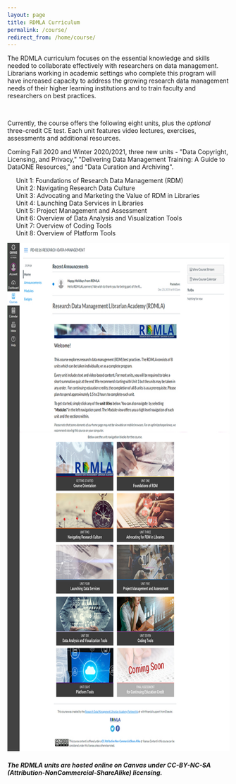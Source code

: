 ```yaml
---
layout: page
title: RDMLA Curriculum
permalink: /course/
redirect_from: /home/course/
---
```


The RDMLA curriculum focuses on the essential knowledge and skills needed to collaborate effectively with researchers on data management. Librarians working in academic settings who complete this program will have increased capacity to address the growing research data management needs of their higher learning institutions and to train faculty and researchers on best practices.

<br>

Currently, the course offers the following eight units, plus the *optional* three-credit CE test. Each unit features video lectures, exercises, assessments and additional resources. 
<br>

Coming Fall 2020 and Winter 2020/2021, three new units - "Data Copyright, Licensing, and Privacy," "Delivering Data Management Training: A Guide to DataONE Resources," and "Data Curation and Archiving".
<br>

&nbsp;&nbsp;&nbsp;&nbsp;&nbsp;Unit 1: Foundations of Research Data Management (RDM) <br>
&nbsp;&nbsp;&nbsp;&nbsp;&nbsp;Unit 2: Navigating Research Data Culture <br>
&nbsp;&nbsp;&nbsp;&nbsp;&nbsp;Unit 3: Advocating and Marketing the Value of RDM in Libraries <br>
&nbsp;&nbsp;&nbsp;&nbsp;&nbsp;Unit 4: Launching Data Services in Libraries <br>
&nbsp;&nbsp;&nbsp;&nbsp;&nbsp;Unit 5: Project Management and Assessment <br>
&nbsp;&nbsp;&nbsp;&nbsp;&nbsp;Unit 6: Overview of Data Analysis and Visualization Tools <br>
&nbsp;&nbsp;&nbsp;&nbsp;&nbsp;Unit 7: Overview of Coding Tools <br>
&nbsp;&nbsp;&nbsp;&nbsp;&nbsp;Unit 8: Overview of Platform Tools <br>

<img src="/images/display-images/welcome_page.jpg" alt="Course Home Page" style="width:800px; height:1150px"> <br>


##### The RDMLA units are hosted online on Canvas under CC-BY-NC-SA (Attribution-NonCommercial-ShareAlike) licensing.

    

